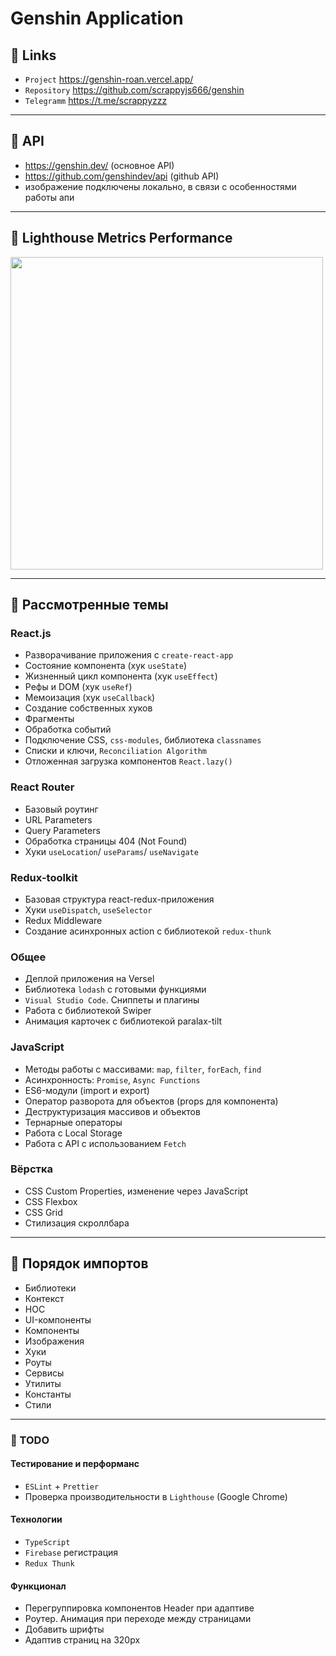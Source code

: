 #  Genshin Application

## 🐧 Links
- `Project` https://genshin-roan.vercel.app/
- `Repository` https://github.com/scrappyjs666/genshin
- `Telegramm` https://t.me/scrappyzzz

---

## 🦄 API
- https://genshin.dev/ (основное API)
- https://github.com/genshindev/api (github API)
- изображение подключены локально, в связи с  особенностями работы апи

---

## 🐗 Lighthouse Metrics Performance
<img src="https://user-images.githubusercontent.com/82704685/176731230-c01b8a84-37e2-4963-b71a-970017018613.png" width="500px" />

---

## 🐼 Рассмотренные темы

### React.js
- Разворачивание приложения с `create-react-app`
- Состояние компонента (хук `useState`)
- Жизненный цикл компонента (хук `useEffect`)
- Рефы и DOM (хук `useRef`)
- Мемоизация (хук `useCallback`)
- Создание собственных хуков
- Фрагменты
- Обработка событий
- Подключение CSS, `css-modules`, библиотека `classnames`
- Списки и ключи, `Reconciliation Algorithm`
- Отложенная загрузка компонентов `React.lazy()`

### React Router
- Базовый роутинг
- URL Parameters
- Query Parameters
- Обработка страницы 404 (Not Found)
- Хуки `useLocation`/ `useParams`/ `useNavigate`

### Redux-toolkit
- Базовая структура react-redux-приложения
- Хуки `useDispatch`, `useSelector`
- Redux Middleware
- Создание асинхронных action с библиотекой `redux-thunk`

### Общее
- Деплой приложения на Versel
- Библиотека `lodash` с готовыми функциями
- `Visual Studio Code`. Сниппеты и плагины
- Работа с библиотекой Swiper
- Анимация карточек с библиотекой paralax-tilt

### JavaScript
- Методы работы с массивами: `map`, `filter`, `forEach`, `find`
- Асинхронность: `Promise`, `Async Functions`
- ES6-модули (import и export)
- Оператор разворота для объектов (props для компонента)
- Деструктуризация массивов и объектов
- Тернарные операторы
- Работа с Local Storage
- Работа с API с использованием `Fetch`

### Вёрстка
- CSS Custom Properties, изменение через JavaScript
- CSS Flexbox
- CSS Grid
- Стилизация скроллбара

---

## 🐣 Порядок импортов
- Библиотеки
- Контекст
- HOC
- UI-компоненты
- Компоненты
- Изображения
- Хуки
- Роуты
- Сервисы
- Утилиты
- Константы
- Стили

---

### 🐨 TODO
#### Тестирование и перформанс
- `ESLint` + `Prettier`
- Проверка производительности в `Lighthouse` (Google Chrome)

#### Технологии
- `TypeScript`
- `Firebase` регистрация  
- `Redux Thunk`

#### Функционал
- Перегруппировка компонентов Header при адаптиве
- Роутер. Анимация при переходе между страницами
- Добавить шрифты
- Адаптив страниц на 320px

